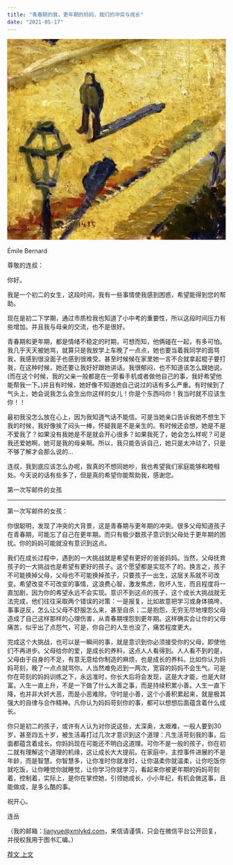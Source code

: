 ```yaml
---
title: "青春期的我，更年期的妈妈，我们的冲突与成长"
date: "2021-05-17"
---
```


![连岳文章](images/连岳文章picture-14.jpg)

Émile Bernard

  

尊敬的连叔：

  

你好。

  

我是一个初二的女生，这段时间，我有一些事情使我感到困惑，希望能得到您的帮助。

  

现在是初二下学期，通过市质检我也知道了小中考的重要性，所以这段时间压力有些增加。并且我与母亲的交流，也不是很好。

  

青春期和更年期，都是情绪不稳定的时期，可想而知，他俩碰在一起，有多可怕。我几乎天天被她骂，就算只是我放学上车晚了一点点，她也要当着我同学的面骂我，我感到很没面子也感到很难受。甚至时候候在家里她一言不合就拿起棍子要打我，在这种时候，她还要让我好好跟她讲话。我很郁闷，也不知道该怎么跟她说。(而在这个时候，我的父亲一般都是在一旁看手机或者做他自己的事，我好希望他能帮我一下。)并且有时候，她好像不知道她自己说过的话有多么严重。有时候到了气头上，她会说我怎么会生出你这样的女儿！你是个东西吗你！我当时就不应该生你！！

  

最初我没怎么放在心上，因为我知道气话不能信。可是当她亲口告诉我她不想生下我的时候，我好像挨了闷头一棒，怀疑我是不是亲生的。有时候还会想，她是不是不爱我了？如果没有我她是不是就会开心很多？如果我死了，她会怎么样呢？可是我还爱她啊，她可是我的母亲啊。所以，我只能告诉自己，她只是太冲动了，只是不够了解才会那么说的…

  

连叔，我到底应该怎么办呢，我真的不想同她吵，我也希望我们家庭能够和睦相处。今天说的话有些多了，但是真的希望你能帮助我，感谢您。 

  

第一次写邮件的女孩

  

* * *

  

第一次写邮件的女孩：

  

你很聪明，发现了冲突的大背景，这是青春期与更年期的冲突。很多父母知道孩子在青春期，可能忘了自己在更年期。而只有极少数孩子意识到父母处于更年期的困扰。你的妈妈可能就没有意识到这点。

  

我们在成长过程中，遇到的一大挑战就是希望有更好的爸爸妈妈。当然，父母抚育孩子的一大挑战也是希望有更好的孩子。这个愿望都是实现不了的。换言之，孩子不可能换掉父母，父母也不可能换掉孩子，只要孩子一出生，这层关系就不可改变。希望改变不可改变的事情，这浪费心智，激发焦虑，败坏人生，而且程度将一直加剧，因为你的希望永远不会实现。意识不到这点的孩子，这个成长大挑战就无法完成，他们往往采取两个错误的对策：一是报复，比如故意把学习或身体搞垮，事事逆反，怎么让父母不舒服怎么来，甚至自杀；二是抱怨，无穷无尽地埋怨父母造成了自己这样那样的心理伤害，从青春期埋怨到更年期。这样确实会让你的父母痛苦，似乎出了点怨气，可是，你自己的人生也没了，痛苦程度更大。

  

完成这个大挑战，也可以是一瞬间的事，就是意识到你必须接受你的父母，即使他们不再进步。父母给你的爱，是成长的养料，这点人人看得到。人人看不到的是，父母由于自身的不足，有意无意给你制造的麻烦，也是成长的养料。比如你认为妈妈苛刻，晚了一点点就骂你。人当然难免迟到一两次，宽容的妈妈不会生气。可是你在苛刻的妈妈训练之下，永远准时，你长大后将会发现，这是大才能，也是大财富。人生一直上升，不是一下做了什么大善之事，而是持续积累小善。人生一直下降，也并非大奸大恶，而是小恶难除。守时是小善，这个小善积累起来，就是极其强大的自律与合作精神。凡你认为妈妈苛刻你的事，都可以想想后面蕴含着什么成长。

  

你只是初二的孩子，或许有人认为对你说这些，太深奥，太艰难，一般人要到30岁，甚至四五十岁，被生活毒打过几次才意识到这个道理：凡生活苛刻我的事，后面都蕴含着成长。你妈妈现在可能还不明白这道理。可你不是一般的孩子，你在初二就有理解这个道理的机缘，这让成长大大提前。在家庭中，主控事件进展的不是年龄，而是智慧。你智慧多，让你准时你就准时，让你温柔你就温柔，让你吃饭你就吃饭，让你睡觉你就睡觉，让你学习你就学习，看起来你被更年期的妈妈苛刻着，控制着，实际上，是你在掌控她，引领她成长，小小年纪，有机会做这事，且能做成，是多么酷的事。

  

祝开心。

  

连岳

  

（我的邮箱：lianyue@xmlykd.com，来信请谨慎，只会在微信平台公开回复，并授权我用于图书汇编。）

[荐文 ](http://mp.weixin.qq.com/s?__biz=MjM5NDU0Mjk2MQ==&mid=2651702177&idx=2&sn=31a16c4fc72bb8eb26e8357e1f1017a4&chksm=bd7f47bf8a08cea9e126ce054d90b9e3c2ba36b381ae02627816055175c394c6680d29d4302b&scene=21#wechat_redirect) [上文](http://mp.weixin.qq.com/s?__biz=MjM5NDU0Mjk2MQ==&mid=2651704218&idx=1&sn=ae9092a815a3f0b2438e83bab5d056e3&chksm=bd7f4f848a08c692582b4ec1979d1e6e5bbab2aed8ac986ac90bc99c47db7d40e51a99501ca7&scene=21#wechat_redirect)
